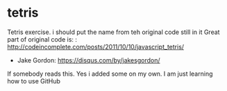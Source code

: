 # tetris
Tetris exercise. i should put the name from teh original code still in it
Great part of original code is:
: http://codeincomplete.com/posts/2011/10/10/javascript_tetris/
 * Jake Gordon: https://disqus.com/by/jakesgordon/
 
 If somebody reads this. Yes i added some on my own. I am just learning how to use GitHub
